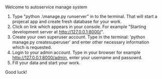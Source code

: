 Welcome to autoservice manage system
1. Type "python .\manage.py runserver" in to the terminal. That will start a projecat app and create fresh database for your work.
2. Click on link which appears in your console. For example "Starting development server at http://127.0.0.1:8000/".
3. Create your own superuser account. Type in the terminal: 'python manage.py createsuperuser' and enter other necessary information which is requested.
4. Login to your admin account. Type in your browser for example http://127.0.0.1:8000/admin, enter your username and passowrd.
5. Fill your data and start your work.

Good luck!
  
   
